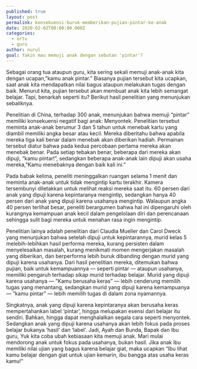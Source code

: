 ```yaml
---
published: true
layout: post
permalink: konsekuensi-buruk-memberikan-pujian-pintar-ke-anak
date: 2020-02-02T00:00:00.000Z
categories:
  - ortu
  - guru
author: nurul
goal: Yakin mau memuji anak dengan sebutan 'pintar'?
---
```

Sebagai orang tua ataupun guru, kita sering sekali memuji anak-anak kita dengan ucapan,”kamu anak pintar.” Biasanya pujian tersebut kita ucapkan, saat anak kita mendapatkan nilai bagus ataupun melakukan tugas dengan baik. Menurut kita, pujian tersebut akan membuat anak kita lebih semangat belajar. Tapi, benarkah seperti itu? Berikut hasil penelitian yang menunjukan sebaliknya. 

Penelitian di China, terhadap 300 anak, menunjukan bahwa memuji “pintar” memiliki konsekuensi negatif bagi anak: Menyontek. Penelitian tersebut meminta anak-anak berumur 3 dan 5 tahun untuk menebak kartu yang diambil memiliki angka besar atau kecil. Mereka diberitahu bahwa apabila mereka tiga kali benar dalam menebak akan diberikan hadiah. Permainan tersebut diatur bahwa pada kedua percobaan pertama mereka akan menebak benar. Pada setiap tebakan benar, beberapa dari mereka akan dipuji, “kamu pintar!”, sedangkan beberapa anak-anak lain dipuji akan usaha mereka,”Kamu menebaknya dengan baik kali ini.” 

Pada babak kelima, peneliti meninggalkan ruangan selama 1 menit dan meminta anak-anak untuk tidak mengintip kartu terakhir. Kamera tersembunyi diletakkan untuk melihat reaksi mereka saat itu. 60 persen dari anak yang dipuji karena kepintaranya mengintip, sedangkan hanya 40 persen dari anak yang dipuji karena usahanya mengintip. Walaupun angka 40 persen terlihat besar, peneliti berargumen bahwa hal ini dipengaruhi oleh kurangnya kemampuan anak kecil dalam pengelolaan diri dan perencanaan sehingga sulit bagi mereka untuk menahan rasa ingin mengintip. 

Penelitian lainya adalah penelitian dari Claudia Mueller dan Carol Dweck yang menunjukan bahwa setelah dipuji untuk kepintarannya, murid kelas 5 melebih-lebihkan hasil performa mereka, kurang persisten dalam menyelesaikan masalah, kurang menikmati momen mengerjakan masalah yang diberikan, dan berperforma lebih buruk dibanding dengan murid yang dipuji karena usahanya. 
Dari hasil penelitian mereka, ditemukan bahwa pujian, baik untuk kemampuannya &mdash; seperti pintar &mdash; ataupun usahanya, memiliki pengaruh terhadap sikap murid terhadap belajar. Murid yang dipuji karena usahanya &mdash; ”Kamu berusaha keras” &mdash; lebih cenderung memilih tugas yang menantang, sedangkan murid yang dipuji karena kemampuanya &mdash; ”kamu pintar” &mdash; lebih memilih tugas di dalam zona nyamannya. 

Singkatnya, anak yang dipuji karena kepintaranya akan berusaha keras mempertahankan label ‘pintar’, hingga melupakan esensi dari belajar itu sendiri. Bahkan, hingga dapat menghalalkan segala cara seperti menyontek.  Sedangkan anak yang dipuji karena usahanya akan lebih fokus pada proses belajar bukanya ‘hasil’ dan ‘label’. Jadi, Ayah dan Bunda, Bapak dan Ibu guru, Yuk kita coba ubah kebiasaan kita memuji anak. Mari mulai mendorong anak untuk fokus pada usahanya, bukan hasil. Jika anak ibu memiliki nilai ujian yang bagus karena belajar giat, maka ucapkan “Ibu lihat kamu belajar dengan giat untuk ujian kemarin, ibu bangga atas usaha keras kamu!”
